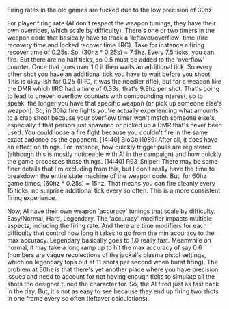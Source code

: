 Firing rates in the old games are fucked due to the low precision of 30hz.

For player firing rate (AI don't respect the weapon tunings, they have their own overrides, which scale by difficulty). There's one or two timers in the weapon code that basically have to track a 'leftover/overflow' time (fire recovery time and locked recover time IIRC).
Take for instance a firing recover time of 0.25s. So, (30hz * 0.25s) = 7.5hz. Every 7.5 ticks, you can fire. But there are no half ticks, so 0.5 must be added to the 'overflow' counter. Once that goes over 1.0 it then waits an additional tick. So every other shot you have an additional tick you have to wait before you shoot. This is okay-ish for 0.25 (IIRC, it was the needler rifle), but for a weapon like the DMR which IIRC had a time of 0.33s, that's 9.9hz per shot. That's going to lead to uneven overflow counters with compounding interest, so to speak, the longer you have that specific weapon (or pick up someone else's weapon). So, in 30hz fire fights you're actually experiencing what amounts to a crap shoot because your overflow timer won't match someone else's, especially if that person just spawned or picked up a DMR that's never been used. You could loose a fire fight because you couldn't fire in the same exact cadence as the opponent.
[14:40] BioGoji1989: After all, it does have an effect on things.  For instance, how quickly trigger pulls are registered (although this is mostly noticeable with AI in the campaign) and how quickly the game processes those things.
[14:40] R93_Sniper:
There may be some finer details that I'm excluding from this, but I don't really have the time to breakdown the entire state machine of the weapon code. But, for 60hz game times, (60hz * 0.25s) = 15hz. That means you can fire cleanly every 15 ticks, no surprise additional tick every so often. This is a more consistent firing experience.

Now, AI have their own weapon 'accuracy' tunings that scale by difficulty. Easy/Normal, Hard, Legendary. The 'accuracy' modifier impacts multiple aspects, including the firing rate. And there are time modifiers for each difficulty that control how long it takes to go from the min accuracy to the max accuracy. Legendary basically goes to 1.0 really fast.
Meanwhile on normal, it may take a long ramp up to hit the max accuracy of say 0.6 (numbers are vague recolections of the jackal's plasma pistol settings, which on legendary tops out at 11 shots per second when burst firing). The problem at 30hz is that there's yet another place where you have precision issues and need to account for not having enough ticks to simulate all the shots the designer tuned the character for. So, the AI fired just as fast back in the day. But, it's not as easy to see because they end up firing two shots in one frame every so often (leftover calculations).
